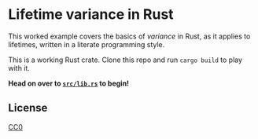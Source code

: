 # Lifetime variance in Rust

This worked example covers the basics of *variance* in Rust, as it applies to
lifetimes, written in a literate programming style.

This is a working Rust crate. Clone this repo and run `cargo build` to play with it.

**Head on over to [`src/lib.rs`](src/lib.rs) to begin!**

## License

[CC0](http://creativecommons.org/publicdomain/zero/1.0/)